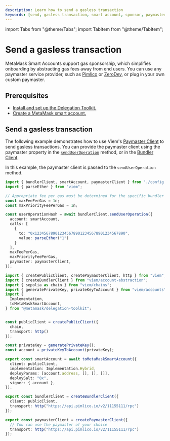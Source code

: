 ```yaml
---
description: Learn how to send a gasless transaction
keywords: [send, gasless transaction, smart account, sponsor, paymaster]
---
```


import Tabs from "@theme/Tabs";
import TabItem from "@theme/TabItem";

# Send a gasless transaction

MetaMask Smart Accounts support gas sponsorship, which simplifies onboarding by abstracting gas fees away from end users.
You can use any paymaster service provider, such as [Pimlico](https://docs.pimlico.io/references/paymaster) or [ZeroDev](https://docs.zerodev.app/meta-infra/rpcs), or plug in your own custom paymaster.

## Prerequisites

- [Install and set up the Delegation Toolkit.](../../get-started/install.md)
- [Create a MetaMask smart account.](create-smart-account.md)

## Send a gasless transaction

The following example demonstrates how to use Viem's [Paymaster Client](https://viem.sh/account-abstraction/clients/paymaster) to send gasless transactions.
You can provide the paymaster client using the paymaster property in the [`sendUserOperation`](https://viem.sh/account-abstraction/actions/bundler/sendUserOperation#paymaster-optional) method, or in the [Bundler Client](https://viem.sh/account-abstraction/clients/bundler#paymaster-optional).

In this example, the paymaster client is passed to the `sendUserOperation` method.

<Tabs>
<TabItem value="example.ts">

```typescript
import { bundlerClient, smartAccount, paymasterClient } from "./config.ts";
import { parseEther } from "viem";

// Appropriate fee per gas must be determined for the specific bundler being used.
const maxFeePerGas = 1n;
const maxPriorityFeePerGas = 1n;

const userOperationHash = await bundlerClient.sendUserOperation({
  account: smartAccount,
  calls: [
    {
      to: "0x1234567890123456789012345678901234567890",
      value: parseEther("1")
    }
  ],
  maxFeePerGas,
  maxPriorityFeePerGas,
  paymaster: paymasterClient,
});
```

</TabItem>

<TabItem value="config.ts">

```typescript
import { createPublicClient, createPaymasterClient, http } from "viem";
import { createBundlerClient } from "viem/account-abstraction";
import { sepolia as chain } from "viem/chains";
import { generatePrivateKey, privateKeyToAccount } from "viem/accounts";
import { 
  Implementation, 
  toMetaMaskSmartAccount,
} from "@metamask/delegation-toolkit";


const publicClient = createPublicClient({
  chain,
  transport: http()
});

const privateKey = generatePrivateKey(); 
const account = privateKeyToAccount(privateKey);

export const smartAccount = await toMetaMaskSmartAccount({
  client: publicClient,
  implementation: Implementation.Hybrid,
  deployParams: [account.address, [], [], []],
  deploySalt: "0x",
  signer: { account },
});

export const bundlerClient = createBundlerClient({
  client: publicClient,
  transport: http("https://api.pimlico.io/v2/11155111/rpc")
});

export const paymasterClient = createPaymasterClient({
  // You can use the paymaster of your choice
  transport: http("https://api.pimlico.io/v2/11155111/rpc")
});
```

</TabItem>
</Tabs>
